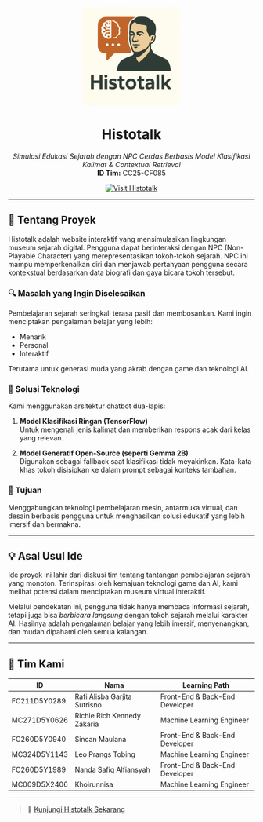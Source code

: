 <div align="center" id="top">
  <img src="./img/logo.jpg" width="200" alt="Histotalk"/>
</div>

<h1 align="center">Histotalk</h1>

<p align="center">
  <em>Simulasi Edukasi Sejarah dengan NPC Cerdas Berbasis Model Klasifikasi Kalimat & Contextual Retrieval</em><br/>
  <strong>ID Tim:</strong> CC25-CF085
</p>

<p align="center">
  <a href="https://histotalk.vercel.app">
    <img src="https://img.shields.io/badge/Histotalk🌐-Visit-blue.svg?style=for-the-badge&logo=google-chrome" alt="Visit Histotalk"/>
  </a>
</p>

---

## 🧠 Tentang Proyek

Histotalk adalah website interaktif yang mensimulasikan lingkungan museum sejarah digital. Pengguna dapat berinteraksi dengan NPC (Non-Playable Character) yang merepresentasikan tokoh-tokoh sejarah. NPC ini mampu memperkenalkan diri dan menjawab pertanyaan pengguna secara kontekstual berdasarkan data biografi dan gaya bicara tokoh tersebut.

### 🔍 Masalah yang Ingin Diselesaikan

Pembelajaran sejarah seringkali terasa pasif dan membosankan. Kami ingin menciptakan pengalaman belajar yang lebih:

- Menarik
- Personal
- Interaktif

Terutama untuk generasi muda yang akrab dengan game dan teknologi AI.

### 🧩 Solusi Teknologi

Kami menggunakan arsitektur chatbot dua-lapis:

1. **Model Klasifikasi Ringan (TensorFlow)**  
   Untuk mengenali jenis kalimat dan memberikan respons acak dari kelas yang relevan.

2. **Model Generatif Open-Source (seperti Gemma 2B)**  
   Digunakan sebagai fallback saat klasifikasi tidak meyakinkan. Kata-kata khas tokoh disisipkan ke dalam prompt sebagai konteks tambahan.

### 🎯 Tujuan

Menggabungkan teknologi pembelajaran mesin, antarmuka virtual, dan desain berbasis pengguna untuk menghasilkan solusi edukatif yang lebih imersif dan bermakna.

---

## 💡 Asal Usul Ide

Ide proyek ini lahir dari diskusi tim tentang tantangan pembelajaran sejarah yang monoton. Terinspirasi oleh kemajuan teknologi game dan AI, kami melihat potensi dalam menciptakan museum virtual interaktif.

Melalui pendekatan ini, pengguna tidak hanya membaca informasi sejarah, tetapi juga bisa *berbicara langsung* dengan tokoh sejarah melalui karakter AI. Hasilnya adalah pengalaman belajar yang lebih imersif, menyenangkan, dan mudah dipahami oleh semua kalangan.

---

## 👥 Tim Kami

| ID             | Nama                               | Learning Path                   |
|----------------|------------------------------------|----------------------------------|
| FC211D5Y0289   | Rafi Alisba Garjita Sutrisno       | Front-End & Back-End Developer  |
| MC271D5Y0626   | Richie Rich Kennedy Zakaria        | Machine Learning Engineer       |
| FC260D5Y0940   | Sincan Maulana                     | Front-End & Back-End Developer  |
| MC324D5Y1143   | Leo Prangs Tobing                  | Machine Learning Engineer       |
| FC260D5Y1989   | Nanda Safiq Alfiansyah             | Front-End & Back-End Developer  |
| MC009D5X2406   | Khoirunnisa                        | Machine Learning Engineer       |

---

> 🚀 [Kunjungi Histotalk Sekarang](https://histotalk.netlify.app/)
